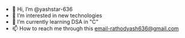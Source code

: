 - 👋 Hi, I’m @yashstar-636
- 👀 I’m interested in new technologies
- 🌱 I’m currently learning DSA in "C"
- 📫 How to reach me through this email-rathodyash636@gmail.com

<!---
yashstar-636/yashstar-636 is a ✨ special ✨ repository because its `README.md` (this file) appears on your GitHub profile.
You can click the Preview link to take a look at your changes.
--->

